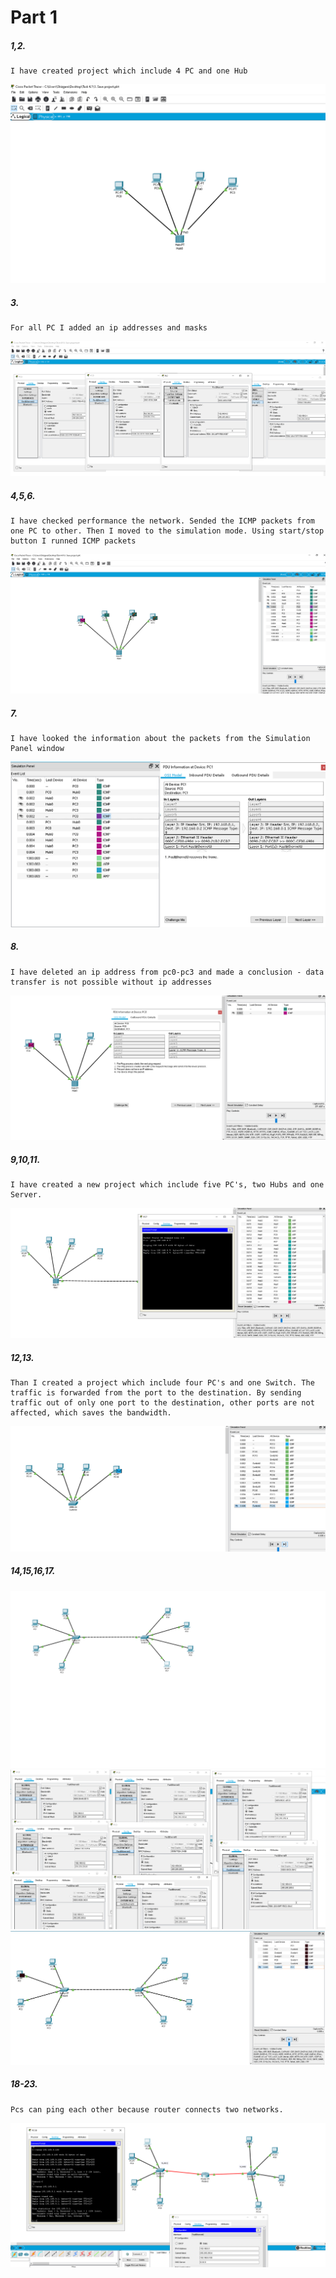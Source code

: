 # Part 1

##### 1,2. 
    I have created project which include 4 PC and one Hub
![1-2](https://github.com/shizgara/DevOps_online_Rivne_2020Q42021Q1/blob/master/m4/Task%204.1/images/2%20screenshot.png)
##### 3.  
    For all PC I added an ip addresses and masks
![Add ip](https://github.com/shizgara/DevOps_online_Rivne_2020Q42021Q1/blob/master/m4/Task%204.1/images/3%20enter%20ip.png)
##### 4,5,6.  
    I have checked performance the network. Sended the ICMP packets from one PC to other. Then I moved to the simulation mode. Using start/stop button I runned ICMP packets
![ICMP](https://github.com/shizgara/DevOps_online_Rivne_2020Q42021Q1/blob/master/m4/Task%204.1/images/4%2C5%2C6%2C%20pdu.png)
##### 7.  
    I have looked the information about the packets from the Simulation Panel window
![SPW](https://github.com/shizgara/DevOps_online_Rivne_2020Q42021Q1/blob/master/m4/Task%204.1/images/7%20simulation%20panel.png)
##### 8.  
    I have deleted an ip address from pc0-pc3 and made a conclusion - data transfer is not possible without ip addresses
![Delete ip](https://github.com/shizgara/DevOps_online_Rivne_2020Q42021Q1/blob/master/m4/Task%204.1/images/8.png)
##### 9,10,11.  
    I have created a new project which include five PC's, two Hubs and one Server.
![2 Hubs](https://github.com/shizgara/DevOps_online_Rivne_2020Q42021Q1/blob/master/m4/Task%204.1/images/9%2C10%2C11.png)
##### 12,13.  
    Than I created a project which include four PC's and one Switch. The traffic is forwarded from the port to the destination. By sending traffic out of only one port to the destination, other ports are not affected, which saves the bandwidth.
![Switch](https://github.com/shizgara/DevOps_online_Rivne_2020Q42021Q1/blob/master/m4/Task%204.1/images/12%2C13.png)
##### 14,15,16,17.  
![2Switch](https://github.com/shizgara/DevOps_online_Rivne_2020Q42021Q1/blob/master/m4/Task%204.1/images/14-15.png)
![IP](https://github.com/shizgara/DevOps_online_Rivne_2020Q42021Q1/blob/master/m4/Task%204.1/images/16.png)
![ICMP](https://github.com/shizgara/DevOps_online_Rivne_2020Q42021Q1/blob/master/m4/Task%204.1/images/17.png)
##### 18-23.  
    Pcs can ping each other because router connects two networks.
![Router](https://github.com/shizgara/DevOps_online_Rivne_2020Q42021Q1/blob/master/m4/Task%204.1/images/18-22.png)
